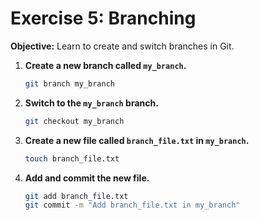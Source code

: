# Exercise 5: Branching

**Objective:** Learn to create and switch branches in Git.

1. **Create a new branch called `my_branch`.**
   ```bash
   git branch my_branch
   ```
2. **Switch to the `my_branch` branch.**
   ```bash
   git checkout my_branch
   ```
3. **Create a new file called `branch_file.txt` in `my_branch`.**
   ```bash
   touch branch_file.txt
   ```
4. **Add and commit the new file.**
   ```bash
   git add branch_file.txt
   git commit -m "Add branch_file.txt in my_branch"
   ```